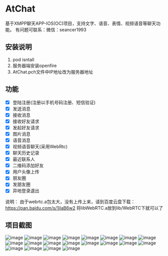 # AtChat
基于XMPP聊天APP-IOS(OC)项目，支持文字、语音、表情、视频语音等聊天功能。
有问题可联系：微信：seancer1993

## 安装说明
1. pod isntall
2. 服务器端安装openfire
3. AtChat.pch文件中IP地址改为服务器地址

## 功能
* [x] 登陆注册(注册以手机号码注册、短信验证)
* [x] 发送消息
* [x] 接收消息
* [x] 接收好友请求
* [x] 发起好友请求
* [x] 图片消息
* [x] 语音消息
* [x] 视频语音聊天(采用WebRtc)
* [x] 聊天历史记录
* [x] 最近联系人
* [x] 二维码添加好友
* [x] 用户头像上传
* [x] 朋友圈
* [x] 发朋友圈
* [x] 异地登录退出

说明：
由于webrtc.a包太大，没有上传上来，请到百度云盘下载：https://pan.baidu.com/s/1jIaB6w2
将libWebRTC.a放到lib/WebRTC下就可以了

## 项目截图

![image](https://github.com/boyssimple/AtChat/blob/master/images/001.png)
![image](https://github.com/boyssimple/AtChat/blob/master/images/002.png)
![image](https://github.com/boyssimple/AtChat/blob/master/images/003.png)
![image](https://github.com/boyssimple/AtChat/blob/master/images/004.png)
![image](https://github.com/boyssimple/AtChat/blob/master/images/005.png)
![image](https://github.com/boyssimple/AtChat/blob/master/images/006.png)
![image](https://github.com/boyssimple/AtChat/blob/master/images/007.png)
![image](https://github.com/boyssimple/AtChat/blob/master/images/008.png)
![image](https://github.com/boyssimple/AtChat/blob/master/images/009.png)
![image](https://github.com/boyssimple/AtChat/blob/master/images/020.png)
![image](https://github.com/boyssimple/AtChat/blob/master/images/010.png)
![image](https://github.com/boyssimple/AtChat/blob/master/images/011.png)
![image](https://github.com/boyssimple/AtChat/blob/master/images/012.png)
![image](https://github.com/boyssimple/AtChat/blob/master/images/013.png)
![image](https://github.com/boyssimple/AtChat/blob/master/images/014.png)
![image](https://github.com/boyssimple/AtChat/blob/master/images/015.png)
![image](https://github.com/boyssimple/AtChat/blob/master/images/016.png)
![image](https://github.com/boyssimple/AtChat/blob/master/images/017.png)
![image](https://github.com/boyssimple/AtChat/blob/master/images/018.png)
![image](https://github.com/boyssimple/AtChat/blob/master/images/019.png)
